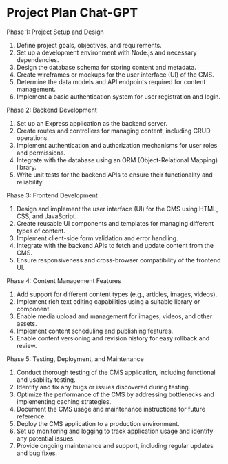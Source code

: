 # Project Plan Chat-GPT

Phase 1: Project Setup and Design
1. Define project goals, objectives, and requirements.
2. Set up a development environment with Node.js and necessary dependencies.
3. Design the database schema for storing content and metadata.
4. Create wireframes or mockups for the user interface (UI) of the CMS.
5. Determine the data models and API endpoints required for content management.
6. Implement a basic authentication system for user registration and login.

Phase 2: Backend Development
1. Set up an Express application as the backend server.
2. Create routes and controllers for managing content, including CRUD operations.
3. Implement authentication and authorization mechanisms for user roles and permissions.
4. Integrate with the database using an ORM (Object-Relational Mapping) library.
5. Write unit tests for the backend APIs to ensure their functionality and reliability.

Phase 3: Frontend Development
1. Design and implement the user interface (UI) for the CMS using HTML, CSS, and JavaScript.
2. Create reusable UI components and templates for managing different types of content.
3. Implement client-side form validation and error handling.
4. Integrate with the backend APIs to fetch and update content from the CMS.
5. Ensure responsiveness and cross-browser compatibility of the frontend UI.

Phase 4: Content Management Features
1. Add support for different content types (e.g., articles, images, videos).
2. Implement rich text editing capabilities using a suitable library or component.
3. Enable media upload and management for images, videos, and other assets.
4. Implement content scheduling and publishing features.
5. Enable content versioning and revision history for easy rollback and review.

Phase 5: Testing, Deployment, and Maintenance
1. Conduct thorough testing of the CMS application, including functional and usability testing.
2. Identify and fix any bugs or issues discovered during testing.
3. Optimize the performance of the CMS by addressing bottlenecks and implementing caching strategies.
4. Document the CMS usage and maintenance instructions for future reference.
5. Deploy the CMS application to a production environment.
6. Set up monitoring and logging to track application usage and identify any potential issues.
7. Provide ongoing maintenance and support, including regular updates and bug fixes.
